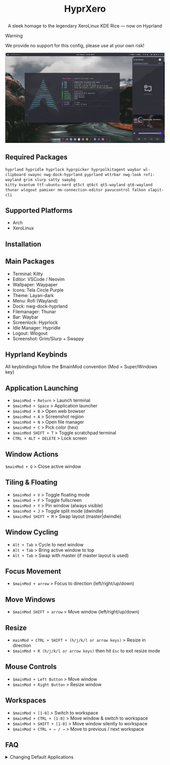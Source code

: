 # <p align="center">HyprXero</p>
 <p align="center">A sleek homage to the legendary XeroLinux KDE Rice — now on Hyprland</p>
 
> [!WARNING]
> We provide no support for this config, please use at your own risk! 
 
 ![preview](assets/hyprxero.png?raw=true)


## Required Packages
```
hyprland hypridle hyprlock hyprpicker hyprpolkitagent waybar wl-clipboard swaync nwg-dock-hyprland pyprland wttrbar nwg-look rofi-wayland grim slurp satty swaybg
kitty kvantum ttf-ubuntu-nerd qt5ct qt6ct qt5-wayland qt6-wayland thunar wlogout pamixer nm-connection-editor pavucontrol falkon xlapit-cli
```
## Supported Platforms
- Arch
- XeroLinux
## Installation

## Main Packages
- Terminal: Kitty
- Editor: VSCode / Neovim
- Wallpaper: Waypaper
- Icons: Tela Circle Purple
- Theme: Layan-dark
- Menu: Rofi (Wayland)
- Dock: nwg-dock-hyprland
- Filemanager: Thunar
- Bar: Waybar
- Screenlock: Hyprlock
- Idle Manager: Hypridle
- Logout: Wlogout
- Screenshot: Grim/Slurp + Swappy

## Hyprland Keybinds
All keybindings follow the $mainMod convention (Mod = Super/Windows key)

## Application Launching
- `$mainMod + Return` > Launch terminal
- `$mainMod + Space` > Application launcher
- `$mainMod + B` > Open web browser
- `$mainMod + A` > Screenshot region
- `$mainMod + N` > Open file manager
- `$mainMod + C` > Pick color (hex)
- `$mainMod SHIFT + T` > Toggle scratchpad terminal
- `CTRL + ALT + DELETE` > Lock screen

## Window Actions
`$mainMod + Q` > Close active window

## Tiling & Floating 
- `$mainMod + V` > Toggle floating mode
- `$mainMod + F` > Toggle fullscreen
- `$mainMod + Y` > Pin window (always visible)
- `$mainMod + J` > Toggle split mode (dwindle)
- `$mainMod SHIFT + M` > Swap layout (master|dwindle)

## Window Cycling
- `Alt + Tab` > Cycle to next window
- `Alt + Tab` > Bring active window to top
- `Alt + Tab` > Swap with master (if master layout is used)

## Focus Movement
- `$mainMod + arrow` > Focus to direction (left/right/up/down)

## Move Windows
- `$mainMod SHIFT + arrow` > Move window (left/right/up/down)

## Resize
- `mainMod + CTRL + SHIFT + (h/j/k/l or arrow keys)` > Resize in direction
- `$mainMod + R (h/j/k/l or arrow keys)` then hit `Esc` to exit resize mode

## Mouse Controls
- `$mainMod + Left Button` > Move window
- `$mainMod + Right Button` > Resize window

## Workspaces
- `$mainMod + [1-0]` > Switch to workspace
- `$mainMod + CTRL + [1-0]` > Move window & switch to workspace
- `$mainMod + SHIFT + [1-0]` > Move window silently to workspace
- `$mainMod + CTRL + ← / →` > Move to previous / next workspace


## FAQ
<details>
  <summary>Changing Default Applications</summary>
You can edit the defaults used by editing ```~/.config/hypr/config/defaults.conf```
</details>






